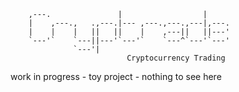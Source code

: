 ```
    ,---.               |                  |     
    |    ,---.,   .,---.|--- ,---.,---.,---|,---.
    |    |    |   ||   ||    |    ,---||   ||---'
    `---'`    `---||---'`---'`    `---^`---'`---'
              `---'|                       
                          Cryptocurrency Trading   
```


work in progress - toy project - nothing to see here